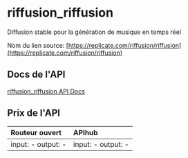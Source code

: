 # riffusion_riffusion

Diffusion stable pour la génération de musique en temps réel

Nom du lien source: [https://replicate.com/riffusion/riffusion](https://replicate.com/riffusion/riffusion)

## Docs de l'API

[riffusion_riffusion API Docs](../apis/fr/riffusion_riffusion.md)

## Prix de l'API

| Routeur ouvert | APIhub |
|:---|:---|
| input: - output: - | input: - output: - |
